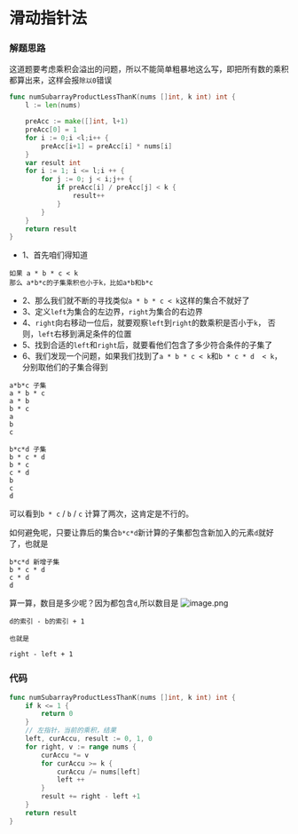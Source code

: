 # 滑动指针法
### 解题思路
这道题要考虑乘积会溢出的问题，所以不能简单粗暴地这么写，即把所有数的乘积都算出来，这样会报``除以0``错误
```go
func numSubarrayProductLessThanK(nums []int, k int) int {
	l := len(nums)

	preAcc := make([]int, l+1)
	preAcc[0] = 1
	for i := 0;i <l;i++ {
		preAcc[i+1] = preAcc[i] * nums[i]
	}
	var result int
	for i := 1; i <= l;i ++ {
		for j := 0; j < i;j++ {
			if preAcc[i] / preAcc[j] < k {
				result++
			}
		}
	}
	return result
}
```
* 1、首先咱们得知道
```
如果 a * b * c < k
那么 a*b*c的子集乘积也小于k，比如a*b和b*c 
```
* 2、那么我们就不断的寻找类似``a * b * c < k``这样的集合不就好了
* 3、定义``left``为集合的左边界，``right``为集合的右边界
* 4、``right``向右移动一位后，就要观察``left``到``right``的数乘积是否小于``k``，
否则，``left``右移到满足条件的位置
* 5、找到合适的``left``和``right``后，就要看他们包含了多少符合条件的子集了
* 6、我们发现一个问题，如果我们找到了``a * b * c < k``和``b * c * d  < k``，分别取他们的子集合得到
```
a*b*c 子集
a * b * c
a * b
b * c
a
b
c

b*c*d 子集
b * c * d
b * c
c * d
b
c
d
```
可以看到``b * c`` / ``b`` / ``c`` 计算了两次，这肯定是不行的。

如何避免呢，只要让靠后的集合``b*c*d``新计算的子集都包含新加入的元素``d``就好了，也就是
```
b*c*d 新增子集
b * c * d
c * d
d
```
算一算，数目是多少呢？因为都包含``d``,所以数目是
![image.png](https://pic.leetcode-cn.com/aab70eb8b67358db780c4ebeb167511f8b8b7b5bd80b7909b34d11232a67dcb1-image.png)
```
d的索引 - b的索引 + 1

也就是

right - left + 1
```


### 代码

```go
func numSubarrayProductLessThanK(nums []int, k int) int {
	if k <= 1 {
		return 0
	}
	// 左指针，当前的乘积，结果
	left, curAccu, result := 0, 1, 0
	for right, v := range nums {
		curAccu *= v
		for curAccu >= k {
			curAccu /= nums[left]
			left ++
		}
		result += right - left +1
	}
	return result
}
```
